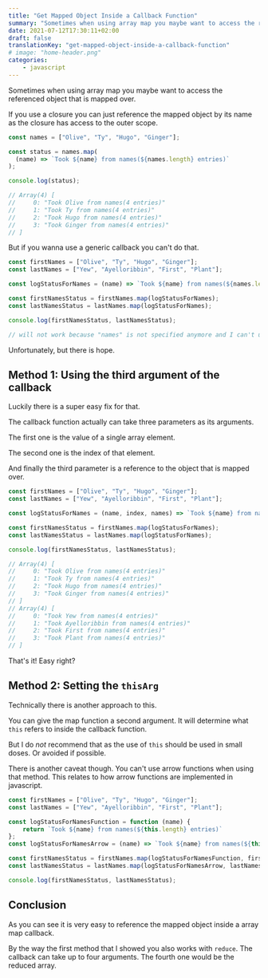 ```yaml
---
title: "Get Mapped Object Inside a Callback Function"
summary: "Sometimes when using array map you maybe want to access the referenced object that is mapped over."
date: 2021-07-12T17:30:11+02:00
draft: false
translationKey: "get-mapped-object-inside-a-callback-function"
# image: "home-header.png"
categories: 
    - javascript
---
```


Sometimes when using array map you maybe want to access the referenced object that is mapped over.

If you use a closure you can just reference the mapped object by its name as the closure has access to the outer scope.

```javascript
const names = ["Olive", "Ty", "Hugo", "Ginger"];

const status = names.map(
  (name) => `Took ${name} from names(${names.length} entries)`
);

console.log(status);

// Array(4) [ 
//     0: "Took Olive from names(4 entries)"
//     1: "Took Ty from names(4 entries)"
//     2: "Took Hugo from names(4 entries)"
//     3: "Took Ginger from names(4 entries)"
// ​]
```

But if you wanna use a generic callback you can't do that.

```javascript
const firstNames = ["Olive", "Ty", "Hugo", "Ginger"];
const lastNames = ["Yew", "Ayelloribbin", "First", "Plant"];

const logStatusForNames = (name) => `Took ${name} from names(${names.length} entries)`;

const firstNamesStatus = firstNames.map(logStatusForNames);
const lastNamesStatus = lastNames.map(logStatusForNames);

console.log(firstNamesStatus, lastNamesStatus);

// will not work because "names" is not specified anymore and I can't use any variable either
```

Unfortunately, but there is hope. 

## Method 1: Using the third argument of the callback

Luckily there is a super easy fix for that. 

The callback function actually can take three parameters as its arguments. 

The first one is the value of a single array element. 

The second one is the index of that element. 

And finally the third parameter is a reference to the object that is mapped over.

```javascript
const firstNames = ["Olive", "Ty", "Hugo", "Ginger"];
const lastNames = ["Yew", "Ayelloribbin", "First", "Plant"];

const logStatusForNames = (name, index, names) => `Took ${name} from names(${names.length} entries)`;

const firstNamesStatus = firstNames.map(logStatusForNames);
const lastNamesStatus = lastNames.map(logStatusForNames);

console.log(firstNamesStatus, lastNamesStatus);

// Array(4) [ 
//     0: "Took Olive from names(4 entries)"
//     1: "Took Ty from names(4 entries)"
//     2: "Took Hugo from names(4 entries)"
//     3: "Took Ginger from names(4 entries)"
// ​]
// Array(4) [ 
//     0: "Took Yew from names(4 entries)"
//     1: "Took Ayelloribbin from names(4 entries)"
//     2: "Took First from names(4 entries)"
//     3: "Took Plant from names(4 entries)"
// ​]
```

That's it! Easy right?

## Method 2: Setting the `thisArg`

Technically there is another approach to this. 

You can give the map function a second argument. It will determine what `this` refers to inside the callback function. 

But I do *not* recommend that as the use of `this` should be used in small doses. Or avoided if possible.

There is another caveat though. You can't use arrow functions when using that method. This relates to how arrow functions are implemented in javascript.

```javascript
const firstNames = ["Olive", "Ty", "Hugo", "Ginger"];
const lastNames = ["Yew", "Ayelloribbin", "First", "Plant"];

const logStatusForNamesFunction = function (name) {
    return `Took ${name} from names(${this.length} entries)`
};
const logStatusForNamesArrow = (name) => `Took ${name} from names(${this.length} entries)`;

const firstNamesStatus = firstNames.map(logStatusForNamesFunction, firstNames); // works as in the previous example
const lastNamesStatus = lastNames.map(logStatusForNamesArrow, lastNames); // doesn't work. "this" refers to the window object if called in a browser

console.log(firstNamesStatus, lastNamesStatus);
```

## Conclusion

As you can see it is very easy to reference the mapped object inside a array map callback.

By the way the first method that I showed you also works with `reduce`. The callback can take up to four arguments. The fourth one would be the reduced array.


